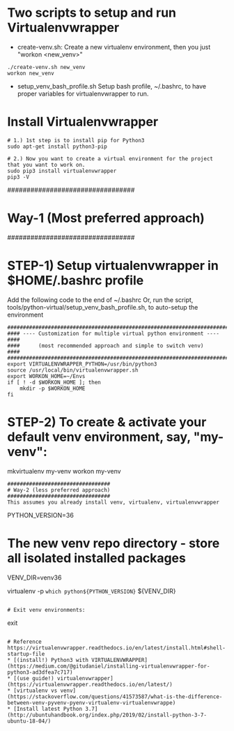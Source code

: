 
# Two scripts to setup and run Virtualenvwrapper
* create-venv.sh: Create a new virtualenv environment, then you just "workon <new_venv>"
```
./create-venv.sh new_venv
workon new_venv
```
* setup_venv_bash_profile.sh
Setup bash profile, ~/.bashrc, to have proper variables for virtualenvwrapper to run.

# Install Virtualenvwrapper
```
# 1.) 1st step is to install pip for Python3
sudo apt-get install python3-pip

# 2.) Now you want to create a virtual environment for the project that you want to work on.
sudo pip3 install virtualenvwrapper
pip3 -V
```
#################################
# Way-1 (Most preferred approach)
#################################
# STEP-1) Setup virtualenvwrapper in $HOME/.bashrc profile
Add the following code to the end of ~/.bashrc
Or, run the script, tools/python-virtual/setup_venv_bash_profile.sh, 
to auto-setup the environment

```
#########################################################################
#### ---- Customization for multiple virtual python environment ---- ####
####      (most recommended approach and simple to switch venv)      ####
#########################################################################
export VIRTUALENVWRAPPER_PYTHON=/usr/bin/python3
source /usr/local/bin/virtualenvwrapper.sh
export WORKON_HOME=~/Envs
if [ ! -d $WORKON_HOME ]; then
    mkdir -p $WORKON_HOME
fi
```
# STEP-2) To create & activate your default venv environment, say, "my-venv":
mkvirtualenv my-venv
workon my-venv
```
#################################
# Way-2 (less preferred approach)
#################################
This assumes you already install venv, virtualenv, virtualenvwrapper
```
PYTHON_VERSION=36

# The new venv repo directory - store all isolated installed packages
VENV_DIR=venv36

virtualenv -p `which python${PYTHON_VERSION}` ${VENV_DIR}
```

# Exit venv environments:
```
exit
```

# Reference
https://virtualenvwrapper.readthedocs.io/en/latest/install.html#shell-startup-file
* [(install!) Python3 with VIRTUALENVWRAPPER](https://medium.com/@gitudaniel/installing-virtualenvwrapper-for-python3-ad3dfea7c717)
* [(use guide!) virtualenvwrapper](https://virtualenvwrapper.readthedocs.io/en/latest/)
* [virtualenv vs venv](https://stackoverflow.com/questions/41573587/what-is-the-difference-between-venv-pyvenv-pyenv-virtualenv-virtualenvwrappe)
* [Install latest Python 3.7](http://ubuntuhandbook.org/index.php/2019/02/install-python-3-7-ubuntu-18-04/)



